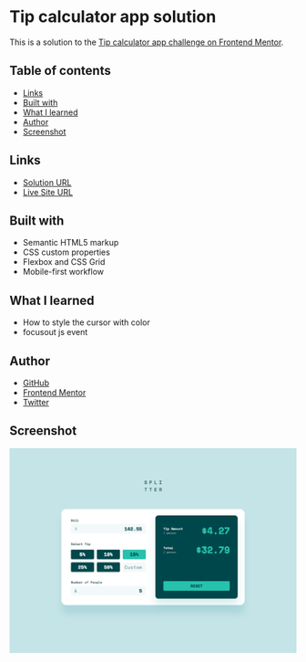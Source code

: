 # Tip calculator app solution

This is a solution to the [Tip calculator app challenge on Frontend Mentor](https://www.frontendmentor.io/challenges/tip-calculator-app-ugJNGbJUX).

## Table of contents

-   [Links](#links)
-   [Built with](#built-with)
-   [What I learned](#what-i-learned)
-   [Author](#author)
-   [Screenshot](#screenshot)

## Links

-   [Solution URL](https://github.com/ionStici/tip-calculator-app-fem)
-   [Live Site URL](https://ionstici.github.io/tip-calculator-app-fem)

## Built with

-   Semantic HTML5 markup
-   CSS custom properties
-   Flexbox and CSS Grid
-   Mobile-first workflow

## What I learned

-   How to style the cursor with color
-   focusout js event

## Author

-   [GitHub](https://github.com/ionStici)
-   [Frontend Mentor](https://www.frontendmentor.io/profile/ionStici)
-   [Twitter](https://twitter.com/ionStici_)

## Screenshot

![](./src/images//screenshot.png)

<!-- ### Primary

-   Strong cyan: hsl(172, 67%, 45%)

### Neutral

-   Very dark cyan: hsl(183, 100%, 15%)
-   Dark grayish cyan: hsl(186, 14%, 43%)
-   Grayish cyan: hsl(184, 14%, 56%)
-   Light grayish cyan: hsl(185, 41%, 84%)
-   Very light grayish cyan: hsl(189, 41%, 97%)
-   White: hsl(0, 0%, 100%)

### Body Copy

-   Font size (form inputs): 24px

### Font

-   Family: [Space Mono](https://fonts.google.com/specimen/Space+Mono)
-   Weights: 700 -->
